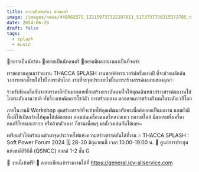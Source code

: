 ```yaml
---
title: อยากเป็นนักร้อง นักดนตรี
image: /images/news/449062575_122159737322197611_5173737758315372785_n-2.jpg
date: 2024-06-26
draft: false
tags:
  - splash
  - music
---
```

🎤อยากเป็นนักร้อง
🎸อยากเป็นนักดนตรี
🎵อยากมีผลงานเพลงเป็นที่จดจำ

เราขอชวนคุณมาร่วมงาน THACCA SPLASH งานซอฟต์พาวเวอร์ฟอรั่มแห่งปี ที่จะช่วยผลักดันวงการเพลงไทยให้ไปไกลระดับโลก งานที่จะจุดประกายไฟในการสร้างสรรค์ผลงานของคุณ✨

ร่วมรับฟังเคล็ดลับจากบรรดาศิลปินมากมายที่จะสร้างแรงบันดาลใจให้คุณเดินหน้าสร้างสรรค์ผลงานไปไกลระดับนานาชาติ ทั้งเรื่องเทคนิคการโชว์ตัว การสร้างตลาด ตลอดจนการสร้างตัวตนในระดับเวทีโลก

ภายในงานมี Workshop สุดสร้างสรรค์ที่จะช่วยให้คุณพัฒนาทักษะเพื่อต่อยอดเป็นผลงาน แถมยังมีพื้นที่ให้เปิดกว้างให้คุณได้ปล่อยของ ลองเล่นเครื่องดนตรีหลากแนว หลายสไตล์ มีมาครบทั้งเครื่องดนตรีไทยและสากล หรือถ้ากลัวเหงา ก็ชวนเพื่อนๆ มาตั้งวงเล่นกันได้เลย~

เตรียมตัวให้พร้อม แล้วมาจุดประกายไฟแห่งความสร้างสรรค์กันได้ที่งาน
🎶 THACCA SPLASH : Soft Power Forum 2024
🗓️ 28-30 มิถุนายนนี้ เวลา 10.00-19.00 น.
📍 ศูนย์การประชุมแห่งชาติสิริกิติ์ (QSNCC) ฮอลล์ 1-2 ชั้น G

📣 งานนี้เข้าฟรี!
📌 ลงทะเบียนเข้าร่วมงานได้ที่
https://general.icv-allservice.com
